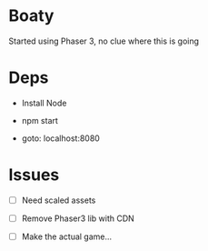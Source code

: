 # Boaty
Started using Phaser 3, no clue where this is going

# Deps
* Install Node

* npm start

* goto: localhost:8080

# Issues

- [ ] Need scaled assets

- [ ] Remove Phaser3 lib with CDN

- [ ] Make the actual game...